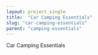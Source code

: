 ```yaml
---
layout: project_single
title:  "Car Camping Essentials"
slug: "car-camping-essentials"
parent: "camping-essentials"
---
```

Car Camping Essentials